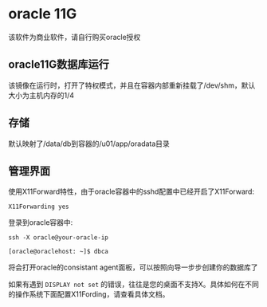 # oracle 11G
该软件为商业软件，请自行购买oracle授权

## oracle11G数据库运行
该镜像在运行时，打开了特权模式，并且在容器内部重新挂载了/dev/shm，默认大小为主机内存的1/4

## 存储
默认映射了/data/db到容器的/u01/app/oradata目录

## 管理界面
使用X11Forward特性，由于oracle容器中的sshd配置中已经开启了X11Forward:
```
X11Forwarding yes
```

登录到oracle容器中:

```
ssh -X oracle@your-oracle-ip

[oracle@oraclehost: ~]$ dbca
```

将会打开oracle的consistant agent面板，可以按照向导一步步创建你的数据库了

如果有遇到 `DISPLAY not set` 的错误，往往是您的桌面不支持X。具体如何在不同的操作系统下面配置X11Fording，请查看具体文档。
